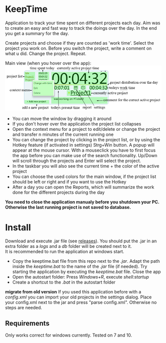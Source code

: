 # KeepTime
Application to track your time spent on different projects each day. Aim was to create an easy and fast way to track the doings over the day. In the end you get a summary for the day.

Create projects and choose if they are counted as 'work time'. Select the project you work on. Before you switch the project, write a comment on what u did. Change the project. Repeat.

Main view (when you hover over the app):\
![Alt text](/readme/images/main.png?raw=true "Main")  

+ You can move the window by dragging it around
+ If you don't hover over the application the project list collapses
+ Open the context menu for a project to edit/delete or change the project and transfer n minutes of the current running one
+ You can change the project by clicking in the project list, or by using the Hotkey feature (if activated in settings) Strg+Win button. A popup will appear at the mouse cursor. With a mouseclick you have to first focus the app before you can make use of the search functionality. Up/Down will scroll through the projects and Enter will select the project.
+ In the taskbar you will also see the current time + the color of the active project
+ You can choose the used colors for the main window, if the project list should be left or right and if you want to use the Hotkey
+ After a day you can open the Reports, which will summarize the work done for the different projects during the day

**You need to close the application manualy before you shutdown your PC. Otherwise the last running project is not saved to database.**

# Install
Download and execute .jar file (see [releases](https://github.com/doubleSlashde/KeepTime/releases)). You should put the .jar in an extra folder as a *logs* and a *db* folder will be created next to it.\
It is recommended to run the application at windows start. 
* Copy the keeptime.bat file from this repo next to the *.jar*. Adapt the path inside the *keeptime.bat* to the name of the *.jar* file (if needed). Try starting the application by executing the *keeptime.bat* file. Close the app
* Open the autostart folder: Press *Windows+R*, execute *shell:startup*
* Create a shortcut to the *.bat* in the autostart folder

**migrate from old version**
If you used this application before with a *config.xml* you can import your old projects in the settings dialog. Place your config.xml next to the jar and press "parse config.xml". Otherwise no steps are needed.
## Requirements
Only works correct for windows currently. Tested on 7 and 10.
